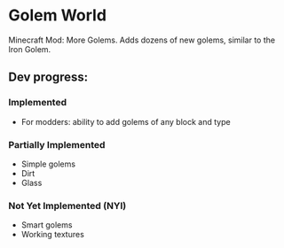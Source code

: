 # Golem World

Minecraft Mod: More Golems. Adds dozens of new golems, similar to the Iron Golem.

## Dev progress:
### Implemented
 - For modders: ability to add golems of any block and type
### Partially Implemented

 - Simple golems
  - Dirt
  - Glass

### Not Yet Implemented (NYI)
 - Smart golems
 - Working textures
